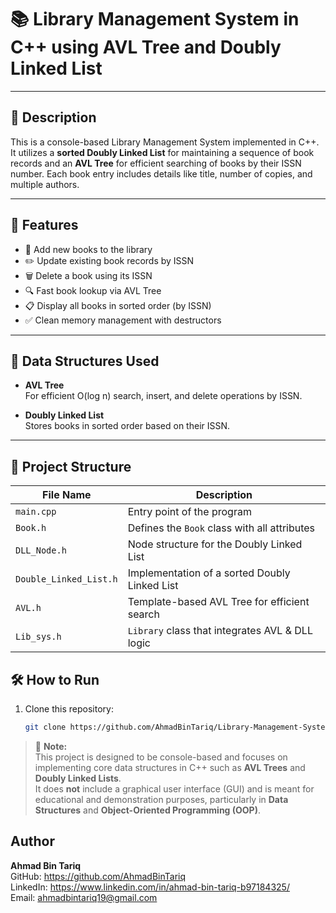 # 📚 Library Management System in C++ using AVL Tree and Doubly Linked List

---

## 📝 Description

This is a console-based Library Management System implemented in C++. It utilizes a **sorted Doubly Linked List** for maintaining a sequence of book records and an **AVL Tree** for efficient searching of books by their ISSN number. Each book entry includes details like title, number of copies, and multiple authors.

---

## 🚀 Features

- 📖 Add new books to the library
- ✏️ Update existing book records by ISSN
- 🗑️ Delete a book using its ISSN
- 🔍 Fast book lookup via AVL Tree
- 📋 Display all books in sorted order (by ISSN)
- ✅ Clean memory management with destructors

---

## 🧱 Data Structures Used

- **AVL Tree**  
  For efficient O(log n) search, insert, and delete operations by ISSN.

- **Doubly Linked List**  
  Stores books in sorted order based on their ISSN.

---

## 🧩 Project Structure

| File Name              | Description                                      |
|------------------------|--------------------------------------------------|
| `main.cpp`             | Entry point of the program                       |
| `Book.h`               | Defines the `Book` class with all attributes     |
| `DLL_Node.h`           | Node structure for the Doubly Linked List        |
| `Double_Linked_List.h` | Implementation of a sorted Doubly Linked List    |
| `AVL.h`                | Template-based AVL Tree for efficient search     |
| `Lib_sys.h`            | `Library` class that integrates AVL & DLL logic  |

## 🛠️ How to Run

1. Clone this repository:
   ```bash
   git clone https://github.com/AhmadBinTariq/Library-Management-System-in-C-using-AVL-Tree-and-Doubly-Linked-List

> 📌 **Note:**  
> This project is designed to be console-based and focuses on implementing core data structures in C++ such as **AVL Trees** and **Doubly Linked Lists**.  
> It does **not** include a graphical user interface (GUI) and is meant for educational and demonstration purposes, particularly in **Data Structures** and **Object-Oriented Programming (OOP)**.

## Author

**Ahmad Bin Tariq**    
GitHub: https://github.com/AhmadBinTariq  
LinkedIn: https://www.linkedin.com/in/ahmad-bin-tariq-b97184325/  
Email: ahmadbintariq19@gmail.com


